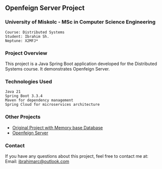 ## Openfeign Server Project
### University of Miskolc - MSc in Computer Science Engineering

    Course: Distributed Systems
    Student: Ibrahim Sh.
    Neptune: X2MFJ*

### Project Overview
This project is a Java Spring Boot application developed for the Distributed Systems course. 
It demonstrates Openfeign Server.

### Technologies Used
    Java 21
    Spring Boot 3.3.4
    Maven for dependency management
    Spring Cloud for microservices architecture

### Other Projects
* [Original Project with Memory base Database](https://github.com/ibrahimdevoloper/Spring-boot-for-Distributed-Systems-course/tree/Simple-micro-distributed-system)
* [Openfeign Server](https://github.com/ibrahimdevoloper/distributed-systems-openfeign)

### Contact
If you have any questions about this project, feel free to contact me at:
Email: ibrahimarc@outlook.com